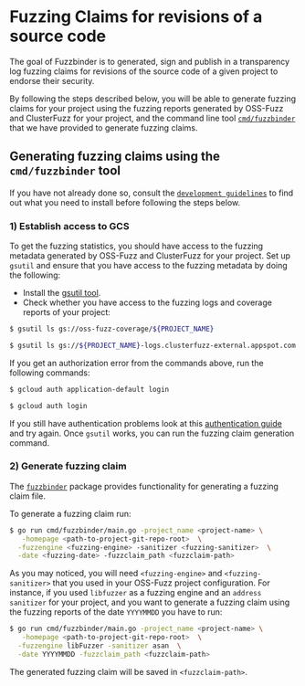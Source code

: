 # Fuzzing Claims for revisions of a source code

The goal of Fuzzbinder is to generated, sign and publish in a transparency log fuzzing claims for revisions of the source code of a given project to endorse their security.

By following the steps described below, you will be able to generate fuzzing claims for your project using the fuzzing reports generated by OSS-Fuzz and ClusterFuzz for your project, and the command line tool
[`cmd/fuzzbinder`](/cmd/fuzzbinder/) that we have provided to generate fuzzing claims.

## Generating fuzzing claims using the `cmd/fuzzbinder` tool

If you have not already done so, consult the [`development guidelines`](docs/development-guidelines.md) to find out what you need to
install before following the steps below.

### 1) Establish access to GCS

To get the fuzzing statistics, you should have access to the fuzzing metadata generated by OSS-Fuzz and ClusterFuzz for your project. Set up `gsutil` and ensure that you have access to the fuzzing metadata by doing the following:

- Install the [gsutil tool](https://cloud.google.com/storage/docs/gsutil_install).
- Check whether you have access to the fuzzing logs and coverage reports of your project:

```sh
$ gsutil ls gs://oss-fuzz-coverage/${PROJECT_NAME}
```

```sh
$ gsutil ls gs://${PROJECT_NAME}-logs.clusterfuzz-external.appspot.com
```

If you get an authorization error from the commands above, run the following commands:

```sh
$ gcloud auth application-default login
```

```sh
$ gcloud auth login
```

If you still have authentication problems look at this [authentication guide](https://googleapis.dev/python/google-api-core/latest/auth.html) and try again. Once `gsutil` works, you can run the fuzzing claim generation command.

### 2) Generate fuzzing claim

The [`fuzzbinder`](/internal/fuzzbinder/) package provides functionality for generating a fuzzing claim file.

To generate a fuzzing claim run:

```sh
$ go run cmd/fuzzbinder/main.go -project_name <project-name> \
   -homepage <path-to-project-git-repo-root>  \
  -fuzzengine <fuzzing-engine> -sanitizer <fuzzing-sanitizer>  \
  -date <fuzzing-date> -fuzzclaim_path <fuzzclaim-path>
```

As you may noticed, you will need `<fuzzing-engine>` and `<fuzzing-sanitizer>` that you used in your OSS-Fuzz project configuration.
For instance, if you used `libfuzzer` as a fuzzing engine and an `address sanitizer` for your project, and you want to generate a fuzzing claim
using the fuzzing reports of the date `YYYYMMDD` you have to run:

```sh
$ go run cmd/fuzzbinder/main.go -project_name <project-name> \
   -homepage <path-to-project-git-repo-root>  \
  -fuzzengine libFuzzer -sanitizer asan  \
  -date YYYYMMDD -fuzzclaim_path <fuzzclaim-path>
```

The generated fuzzing claim will be saved in `<fuzzclaim-path>`.
